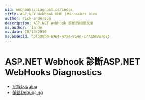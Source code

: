 ```yaml
---
uid: webhooks/diagnostics/index
title: ASP.NET Webhook 診斷 |Microsoft Docs
author: rick-anderson
description: ASP.NET Webhook 診斷的相關文章
ms.author: riande
ms.date: 10/14/2016
ms.assetid: b5f3d8b0-6964-47a4-954e-c7722e88707b
---
```

# <a name="aspnet-webhooks-diagnostics"></a><span data-ttu-id="a3a6d-103">ASP.NET Webhook 診斷</span><span class="sxs-lookup"><span data-stu-id="a3a6d-103">ASP.NET WebHooks Diagnostics</span></span>

* [<span data-ttu-id="a3a6d-104">記錄</span><span class="sxs-lookup"><span data-stu-id="a3a6d-104">Logging</span></span>](logging.md)
* [<span data-ttu-id="a3a6d-105">偵錯</span><span class="sxs-lookup"><span data-stu-id="a3a6d-105">Debugging</span></span>](debugging.md)
